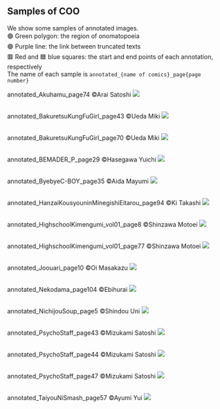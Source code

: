 ## Samples of COO
We show some samples of annotated images. <br>
🟢 Green polygon: the region of onomatopoeia <br>
🟣 Purple line: the link between truncated texts <br>
🟥 Red and 🟦 blue squares: the start and end points of each annotation, respectively <br>
The name of each sample is `annotated_{name of comics}_page{page number}` <br>

annotated_Akuhamu_page74    ©Arai Satoshi 
<img src="vis/annotated_Akuhamu_page74.jpg">
<br>
<br>

annotated_BakuretsuKungFuGirl_page43    ©Ueda Miki
<img src="vis/annotated_BakuretsuKungFuGirl_page43.jpg">
<br>
<br>

annotated_BakuretsuKungFuGirl_page70    ©Ueda Miki
<img src="vis/annotated_BakuretsuKungFuGirl_page70.jpg">
<br>
<br>

annotated_BEMADER_P_page29    ©Hasegawa Yuichi
<img src="vis/annotated_BEMADER_P_page29.jpg">
<br>
<br>

annotated_ByebyeC-BOY_page35    ©Aida Mayumi
<img src="vis/annotated_ByebyeC-BOY_page35.jpg">
<br>
<br>

annotated_HanzaiKousyouninMinegishiEitarou_page94   ©Ki Takashi
<img src="vis/annotated_HanzaiKousyouninMinegishiEitarou_page94.jpg">
<br>
<br>

annotated_HighschoolKimengumi_vol01_page8   ©Shinzawa Motoei
<img src="vis/annotated_HighschoolKimengumi_vol01_page8.jpg">
<br>
<br>

annotated_HighschoolKimengumi_vol01_page77    ©Shinzawa Motoei
<img src="vis/annotated_HighschoolKimengumi_vol01_page77.jpg">
<br>
<br>

annotated_Joouari_page10    	©Oi Masakazu
<img src="vis/annotated_Joouari_page10.jpg">
<br>
<br>

annotated_Nekodama_page104    	©Ebihurai
<img src="vis/annotated_Nekodama_page104.jpg">
<br>
<br>

annotated_NichijouSoup_page5    ©Shindou Uni
<img src="vis/annotated_NichijouSoup_page5.jpg">
<br>
<br>

annotated_PsychoStaff_page43    ©Mizukami Satoshi
<img src="vis/annotated_PsychoStaff_page43.jpg">
<br>
<br>

annotated_PsychoStaff_page44    ©Mizukami Satoshi
<img src="vis/annotated_PsychoStaff_page44.jpg">
<br>
<br>

annotated_PsychoStaff_page47    ©Mizukami Satoshi
<img src="vis/annotated_PsychoStaff_page47.jpg">
<br>
<br>

annotated_TaiyouNiSmash_page57    	©Ayumi Yui
<img src="vis/annotated_TaiyouNiSmash_page57.jpg">
